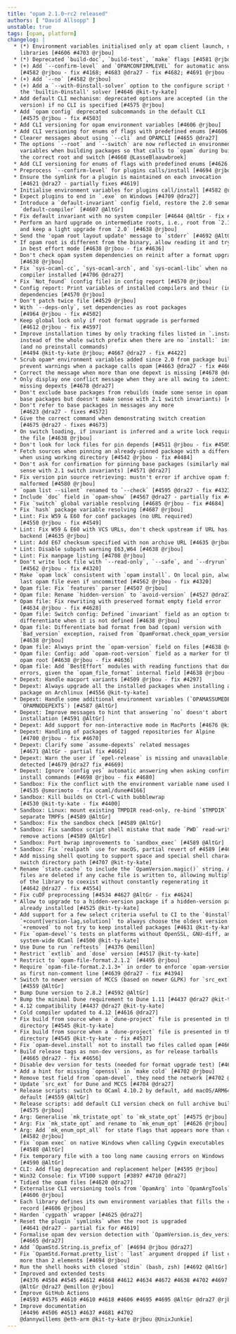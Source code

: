 ```yaml
---
title: "opam 2.1.0~rc2 released"
authors: [ "David Allsopp" ]
unstable: true
tags: [opam, platform]
changelog: |
  * (*) Environment variables initialised only at opam client launch, no more via
    libraries [#4606 #4703 @rjbou]
  * (*) Deprecated `build-doc`, `build-test`, `make` flags [#4581 @rjbou]
  * (+) Add `--confirm-level` and `OPAMCONFIRMLEVEL` for automatic answering
    [#4582 @rjbou - fix #4168; #4683 @dra27 - fix #4682; #4691 @rjbou - fix #4682]
  * (+) Add `--no` [#4582 @rjbou]
  * (+) Add a `--with-0install-solver` option to the configure script to enable
    the 'builtin-0install' solver [#4646 @kit-ty-kate]
  * Add default CLI mechanism: deprecated options are accepted (in the major
    version) if no CLI is specified [#4575 @rjbou]
  * Add `opam config` deprecated subcommands in the default CLI
    [#4575 @rjbou - fix #4503]
  * Add CLI versioning for opam environment variables [#4606 @rjbou]
  * Add CLI versioning for enums of flags with predefined enums [#4606 @rjbou]
  * Clearer messages about using `--cli` and OPAMCLI [#4655 @dra27]
  * The options `--root` and `--switch` are now reflected in environment
    variables when building packages so that calls to `opam` during build access
    the correct root and switch [#4668 @LasseBlaauwbroek]
  * Add CLI versioning for enums of flags with predefined enums [#4626 @rjbou]
  * Preprocess `--confirm-level` for plugins calls/install [#4694 @rjbou]
  * Ensure the symlink for a plugin is maintained on each invocation
    [#4621 @dra27 - partially fixes #4619]
  * Initialise environment variables for plugins call/install [#4582 @rjbou]
  * Expect plugins to end in `.exe` on Windows [#4709 @dra27]
  * Introduce a `default-invariant` config field, restore the 2.0 semantics for
    `default-compiler` [#4607 @AltGr]
  * Fix default invariant with no system compiler [#4644 @AltGr - fix #4640]
  * Perform an hard upgrade on intermediate roots, i.e., root from `2.1~alpha/beta`,
    and keep a light upgrade from `2.0` [#4638 @rjbou]
  * Send the 'opam root layout update' message to `stderr` [#4692 @AltGr]
  * If opam root is different from the binary, allow reading it and try to read
    in best effort mode [#4638 @rjbou - fix #4636]
  * Don't check opam system dependencies on reinit after a format upgrade
    [#4638 @rjbou]
  * Fix `sys-ocaml-cc`, `sys-ocaml-arch`, and `sys-ocaml-libc` when no system
    compiler installed [#4706 @dra27]
  * Fix `Not_found` (config file) in config report [#4570 @rjbou]
  * Config report: Print variables of installed compilers and their (installed)
    dependencies [#4570 @rjbou]
  * Don't patch twice file [#4529 @rjbou]
  * With `--deps-only`, set dependencies as root packages
    [#4964 @rjbou - fix #4502]
  * Keep global lock only if root format upgrade is performed
    [#4612 @rjbou - fix #4597]
  * Improve installation times by only tracking files listed in `.install`
    instead of the whole switch prefix when there are no `install:` instructions
    (and no preinstall commands)
    [#4494 @kit-ty-kate @rjbou; #4667 @dra27 - fix #4422]
  * Scrub opam* environment variables added since 2.0 from package builds to
    prevent warnings when a package calls opam [#4663 @dra27 - fix #4660]
  * Correct the message when more than one depext is missing [#4678 @dra27]
  * Only display one conflict message when they are all owing to identical
    missing depexts [#4678 @dra27]
  * Don't exclude base packages from rebuilds (made some sense in opam 2.0 with
    base packages but doesn't make sense with 2.1 switch invariants) [#4569 @dra27]
  * Don't refer to base packages in messages any more
    [#4623 @dra27 - fixes #4572]
  * Give the correct command when demonstrating switch creation
    [#4675 @dra27 - fixes #4673]
  * On switch loading, if invariant is inferred and a write lock required, write
    the file [#4638 @rjbou]
  * Don't look for lock files for pin depends [#4511 @rjbou - fix #4505]
  * Fetch sources when pinning an already-pinned package with a different URL
    when using working directory [#4542 @rjbou - fix #4484]
  * Don't ask for confirmation for pinning base packages (similarly makes no
    sense with 2.1 switch invariants) [#4571 @dra27]
  * Fix version pin source retrieving: mustn't error if archive opam file is
    malformed [#4580 @rjbou]
  * `opam list --silent` renamed to `--check` [#4595 @dra27 - fix #4323]
  * Include `doc` field in `opam-show` [#4567 @dra27 - partially fix #4565]
  * Fix `switch` global variable resolving [#4685 @rjbou - fix #4684]
  * Fix `hash` package variable resolving [#4687 @rjbou]
  * Lint: Fix W59 & E60 for conf packages (no URL required)
    [#4550 @rjbou - fix #4549]
  * Lint: Fix W59 & E60 with VCS URLs, don't check upstream if URL has VCS
    backend [#4635 @rjbou]
  * Lint: Add E67 checksum specified with non archive URL [#4635 @rjbou]
  * Lint: Disable subpath warning E63,W64 [#4638 @rjbou]
  * Lint: Fix manpage listing [#4708 @rjbou]
  * Don't write lock file with `--read-only`, `--safe`, and `--dryrun`
    [#4562 @rjbou - fix #4320]
  * Make `opam lock` consistent with `opam install`. On local pin, always take
    last opam file even if uncommitted [#4562 @rjbou - fix #4320]
  * Opam file: Fix `features` parser [#4507 @rjbou]
  * Opam file: Rename `hidden-version` to `avoid-version` [#4527 @dra27]
  * Opam file: Fix rewriting with preserved format empty field error
    [#4634 @rjbou - fix #4628]
  * Opam file: Switch config: Defined `invariant` field as an option to
    differentiate when it is not defined [#4638 @rjbou]
  * Opam file: Differentiate bad format from bad (opam) version with
    `Bad_version` exception, raised from `OpamFormat.check_opam_version`
    [#4638 @rjbou]
  * Opam file: Always print the `opam-version` field on files [#4638 @rjbou]
  * Opam file: Config: add `opam-root-version` field as a marker for the whole
    opam root [#4638 @rjbou - fix #4636]
  * Opam file: Add `BestEffort` modules with reading functions that don't show
    errors, given the `opam_file_format` internal field [#4638 @rjbou - fix #4636]
  * Depext: Handle macport variants [#4509 @rjbou - fix #4297]
  * Depext: Always upgrade all the installed packages when installing a new
    package on Archlinux [#4556 @kit-ty-kate]
  * Depext: Handle some additional environment variables (`OPAMASSUMEDEPEXTS`,
    `OPAMNODEPEXTS`) [#4587 @AltGr]
  * Depext: Improve messages to hint that answering `no` doesn't abort
    installation [#4591 @AltGr]
  * Depext: Add support for non-interactive mode in MacPorts [#4676 @kit-ty-kate]
  * Depext: Handling of packages of tagged repositories for Alpine
    [#4700 @rjbou - fix #4670]
  * Depext: Clarify some `assume-depexts` related messages
    [#4671 @AltGr - partial fix #4662]
  * Depext: Warn the user if `epel-release` is missing and unavailable, depexts are
    detected [#4679 @dra27 fix #4669]
  * Depext: Ignore `config yes` automatic answering when asking confirmation to run
    install commands [#4698 @rjbou - fix #4680]
  * Sandbox: Fix the conflict with the environment variable name used by Dune
    [#4535 @smorimoto - fix ocaml/dune#4166]
  * Sandbox: Kill builds on Ctrl-C with bubblewrap
    [#4530 @kit-ty-kate - fix #4400]
  * Sandbox: Linux: mount existing TMPDIR read-only, re-bind `$TMPDIR` to a
    separate TMPFs [#4589 @AltGr]
  * Sandbox: Fix the sandbox check [#4589 @AltGr]
  * Sandbox: Fix sandbox script shell mistake that made `PWD` read-write on
    remove actions [#4589 @AltGr]
  * Sandbox: Port bwrap improvements to `sandbox_exec` [#4589 @AltGr]
  * Sandbox: Fix `realpath` use for macOS, partial revert of #4589 [#4609 @AltGr]
  * Add missing shell quoting to support space and special shell characters in
    switch directory path [#4707 @kit-ty-kate]
  * Rename `state.cache` to include the `OpamVersion.magic()` string. All `.cache`
    files are deleted if any cache file is written to, allowing multiple versions
    of the library to coexist without constantly regenerating it
    [#4642 @dra27 - fix #4554]
  * Fix cuDF preprocessing [#4534 #4627 @AltGr - fix #4624]
  * Allow to upgrade to a hidden-version package if a hidden-version package is
    already installed [#4525 @kit-ty-kate]
  * Add support for a few select criteria useful to CI to the `0install` solver:
    `+count[version-lag,solution]` to always choose the oldest version available,
    `+removed` to not try to keep installed packages [#4631 @kit-ty-kate]
  * Fix `opam-devel`'s tests on platforms without OpenSSL, GNU-diff, and a
    system-wide OCaml [#4500 @kit-ty-kate]
  * Use Dune to run `reftests` [#4376 @emillon]
  * Restrict `extlib` and `dose` version [#4517 @kit-ty-kate]
  * Restrict to `opam-file-format.2.1.2` [#4495 @rjbou]
  * Require `opam-file-format.2.1.3+` in order to enforce `opam-version: "2.1"`
    as first non-comment line [#4639 @dra27 - fix #4394]
  * Switch to newer version of MCCS (based on newer GLPK) for `src_ext`
    [#4559 @AltGr]
  * Bump Dune version to 2.8.2 [#4592 @AltGr]
  * Bump the minimal Dune requirement to Dune 1.11 [#4437 @dra27 @kit-ty-kate]
  * 4.12 compatibility [#4437 @dra27 @kit-ty-kate]
  * Cold compiler updated to 4.12 [#4616 @dra27]
  * Fix build from source when a `dune-project` file is presented in the parent
    directory [#4545 @kit-ty-kate]
  * Fix build from source when a `dune-project` file is presented in the parent
    directory [#4545 @kit-ty-kate - fix #4537]
  * Fix `opam-devel.install` not to install two files called opam [#4664 @dra27]
  * Build release tags as non-dev versions, as for release tarballs
    [#4665 @dra27 - fix #4656]
  * Disable dev version for tests (needed for format upgrade test) [#4638 @rjbou]
  * Add a hint for missing `openssl` in `make cold` [#4702 @rjbou]
  * Remove test field from `opam-devel`, they need the network [#4702 @rjbou]
  * Update `src_ext` for Dune and MCCS [#4704 @dra27]
  * Release scripts: switch to OCaml 4.10.2 by default, add macOS/ARM64 builds by
    default [#4559 @AltGr]
  * Release scripts: add default CLI version check on full archive build
    [#4575 @rjbou]
  * Arg: Generalise `mk_tristate_opt` to `mk_state_opt` [#4575 @rjbou]
  * Arg: Fix `mk_state_opt` and rename to `mk_enum_opt` [#4626 @rjbou]
  * Arg: Add `mk_enum_opt_all` for state flags that appears more than once
    [#4582 @rjbou]
  * Fix `opam exec` on native Windows when calling Cygwin executables
    [#4588 @AltGr]
  * Fix temporary file with a too long name causing errors on Windows
    [#4590 @AltGr]
  * CLI: Add flag deprecation and replacement helper [#4595 @rjbou]
  * Win32 Console: fix VT100 support [#3897 #4710 @dra27]
  * Tidied the opam files [#4620 @dra27]
  * Externalise CLI versioning tools from `OpamArg` into `OpamArgTools`
    [#4606 @rjbou]
  * Each library defines its own environment variables that fills the config
    record [#4606 @rjbou]
  * Harden `cygpath` wrapper [#4625 @dra27]
  * Reset the plugin `symlinks` when the root is upgraded
    [#4641 @dra27 - partial fix for #4619]
  * Formalise opam dev version detection with `OpamVersion.is_dev_version`
    [#4665 @dra27]
  * Add `OpamStd.String.is_prefix_of` [#4694 @rjbou @dra27]
  * Fix `OpamStd.Format.pretty_list`: `last` argument dropped if list contains
    more than 2 elements [#4694 @rjbou]
  * Run the shell hooks with closed `stdin` (bash, zsh) [#4692 @AltGr]
  * Improved and extended tests
    [#4376 #4504 #4545 #4612 #4668 #4612 #4634 #4672 #4638 #4702 #4697 #4697
    @AltGr @dra27 @emillon @rjbou]
  * Improve GitHub Actions
    [#4593 #4575 #4610 #4610 #4618 #4606 #4695 #4695 @AltGr @dra27 @rjbou]
  * Improve documentation
    [#4496 #4506 #4513 #4637 #4681 #4702
    @dannywillems @eth-arm @kit-ty-kate @rjbou @UnixJunkie]
---
```


